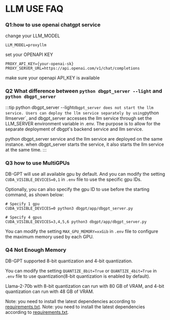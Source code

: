 # LLM USE FAQ

### Q1:how to use openai chatgpt service
change your LLM_MODEL
````shell
LLM_MODEL=proxyllm
````

set your OPENAPI KEY

````shell
PROXY_API_KEY={your-openai-sk}
PROXY_SERVER_URL=https://api.openai.com/v1/chat/completions
````

make sure your openapi API_KEY is available

### Q2 What difference between `python dbgpt_server --light` and `python dbgpt_server`

:::tip
python dbgpt_server --light` dbgpt_server does not start the llm service. Users can deploy the llm service separately by using `python llmserver`, and dbgpt_server accesses the llm service through set the LLM_SERVER environment variable in .env. The purpose is to allow for the separate deployment of dbgpt's backend service and llm service.

python dbgpt_server service and the llm service are deployed on the same instance. when dbgpt_server starts the service, it also starts the llm service at the same time.
:::

### Q3 how to use MultiGPUs

DB-GPT will use all available gpu by default. And you can modify the setting `CUDA_VISIBLE_DEVICES=0,1` in `.env` file
to use the specific gpu IDs.

Optionally, you can also specify the gpu ID to use before the starting command, as shown below:

````shell
# Specify 1 gpu
CUDA_VISIBLE_DEVICES=0 python3 dbgpt/app/dbgpt_server.py

# Specify 4 gpus
CUDA_VISIBLE_DEVICES=3,4,5,6 python3 dbgpt/app/dbgpt_server.py
````

You can modify the setting `MAX_GPU_MEMORY=xxGib` in `.env` file to configure the maximum memory used by each GPU.

### Q4 Not Enough Memory

DB-GPT supported 8-bit quantization and 4-bit quantization.

You can modify the setting `QUANTIZE_8bit=True` or `QUANTIZE_4bit=True` in `.env` file to use quantization(8-bit quantization is enabled by default).

Llama-2-70b with 8-bit quantization can run with 80 GB of VRAM, and 4-bit quantization can run with 48 GB of VRAM.

Note: you need to install the latest dependencies according to [requirements.txt](https://github.com/eosphoros-ai/DB-GPT/blob/main/requirements.txt).
Note: you need to install the latest dependencies according to [requirements.txt](https://github.com/eosphoros-ai/DB-GPT/blob/main/requirements.txt).
